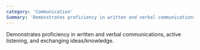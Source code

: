 ```yaml
---
category: 'Communication'
Summary: 'Demonstrates proficiency in written and verbal communications, active listening, and exchanging ideas/knowledge.'
---
```


Demonstrates proficiency in written and verbal communications, active listening, and exchanging ideas/knowledge.
